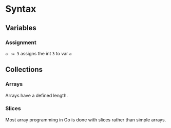 # Syntax


## Variables 

### Assignment

`a := 3` assigns the int `3` to var `a`


## Collections


### Arrays

Arrays have a defined length.  

### Slices 

Most array programming in Go is done with slices rather than simple arrays.
